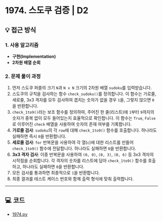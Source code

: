 # 1974. 스도쿠 검증 | D2

## 💡 접근 방식

### 1. 사용 알고리즘
* **구현(Implementation)**
* **2차원 배열 순회**

### 2. 문제 풀이 과정
1.  먼저 스도쿠 퍼즐의 크기 `N`과 `N x N` 크기의 2차원 배열 `sudoku`를 입력받습니다.
2.  스도쿠의 규칙을 검사하는 함수 `check_sudoku()`를 정의합니다. 이 함수는 가로줄, 세로줄, 3x3 격자를 모두 검사하여 겹치는 숫자가 없을 경우 `1`을, 그렇지 않으면 `0`을 반환합니다.
3.  `check_1to9()`라는 보조 함수를 정의하여, 주어진 한 줄(리스트)에 `1`부터 `9`까지의 숫자가 중복 없이 모두 들어있는지 효율적으로 확인합니다. 이 함수는 `True`, `False`로 이루어진 `check` 배열을 사용하여 숫자의 존재 여부를 기록합니다.
4.  **가로줄 검사**: `sudoku`의 각 `row`에 대해 `check_1to9()` 함수를 호출합니다. 하나라도 실패하면 즉시 `0`을 반환합니다.
5.  **세로줄 검사**: `for` 반복문을 사용하여 각 열(`c`)에 대한 리스트를 만들어 `check_1to9()` 함수에 전달합니다. 하나라도 실패하면 `0`을 반환합니다.
6.  **3x3 격자 검사**: 이중 반복문을 사용하여 `(0, 0)`, `(0, 3)`, `(0, 6)` 등 3x3 격자의 시작점을 순회합니다. 각 격자의 숫자를 리스트에 담아 `check_1to9()` 함수를 호출하고, 하나라도 실패하면 `0`을 반환합니다.
7.  모든 검사를 통과하면 최종적으로 `1`을 반환합니다.
8.  최종 결과를 테스트 케이스 번호와 함께 출력 형식에 맞춰 출력합니다.


---

## 💻 코드
* [1974.py](1974.py)
